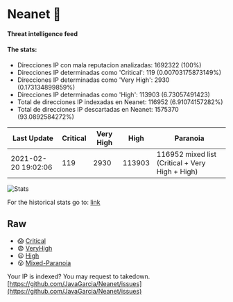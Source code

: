 # Neanet :hocho:
#### Threat intelligence feed
#### The stats:

- Direcciones IP con mala reputacion analizadas: 1692322 (100%)
- Direcciones IP determinadas como 'Critical':  119 (0.00703175873149%)
- Direcciones IP determinadas como 'Very High':  2930 (0.173134899859%)
- Direcciones IP determinadas como 'High':  113903 (6.73057491423)
- Total de direcciones IP indexadas en Neanet:  116952 (6.91074157282%)
- Total de direcciones IP descartadas en Neanet:  1575370 (93.0892584272%)

| Last Update | Critical | Very High | High | Paranoia |
| --- | --- | --- | --- | --- |
| 2021-02-20 19:02:06 | 119 | 2930 | 113903 | 116952 mixed list (Critical + Very High + High)|

![Stats](https://docs.google.com/spreadsheets/d/e/2PACX-1vSnaNMIXVabIpDJjufMlzH7poXnshF3mgd8Is1g9ytUEzVsP5my4Trn8f-xkoLLQ38xpL3HtmUexLo6/pubchart?oid=501124687&format=image)

For the historical stats go to: [link](/stats.csv)
## Raw
- :scream: [Critical](https://raw.githubusercontent.com/JavaGarcia/Neanet/master/blacklists/neanet_critical.txt)
- :fearful: [VeryHigh](https://raw.githubusercontent.com/JavaGarcia/Neanet/master/blacklists/neanet_veryHigh.txtt)
- :frowning: [High](https://raw.githubusercontent.com/JavaGarcia/Neanet/master/blacklists/neanet_high.txt)
- :dizzy_face: [Mixed-Paranoia](https://raw.githubusercontent.com/JavaGarcia/Neanet/master/blacklists/neanet_all.txt)


Your IP is indexed? You may request to takedown. [https://github.com/JavaGarcia/Neanet/issues](https://github.com/JavaGarcia/Neanet/issues)



















































































































































































































































































































































































































































































































































































































































































































































































































































































































































































































































































































































































































































































































































































































































































































































































































































































































































































































































































































































































































































































































































































































































































































































































































































































































































































































































































































































































































































































































































































































































































































































































































































































































































































































































































































































































































































































































































































































































































































































































































































































































































































































































































































































































































































































































